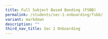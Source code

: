 ```yaml
---
title: Full Subject Based Banding (FSBB)
permalink: /students/sec-1-onboarding/fsbb/
variant: markdown
description: ""
third_nav_title: Sec 1 Onboarding
---
```

